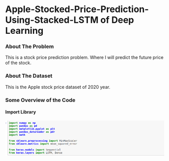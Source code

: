 # Apple-Stocked-Price-Prediction-Using-Stacked-LSTM of Deep Learning 

### About The Problem 
This is a stock price prediction problem. Where I will predict the future price of the stock. 



### About The Dataset 
This is the Apple stock price dataset of 2020 year. 



### Some Overview of the Code 

#### Import Library
![alt txt](https://github.com/hasan-moni-321/Apple-Stocked-Price-Prediction-Using-Stacked-LSTM/blob/master/images/1.png)
